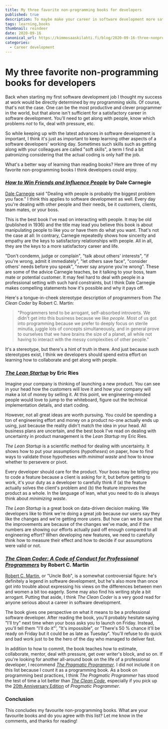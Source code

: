 ```yaml
---
title: My three favorite non-programming books for developers
published: true
description: To maybe make your career in software development more satisfactory
tags: learning,books
thumbnail: reindeer
date: 2020-09-16
canonical_url: https://kimmosaaskilahti.fi/blog/2020-09-16-three-nonprogramming-books/
categories:
  - Career development
---
```


# My three favorite non-programming books for developers

Back when starting my first software development job I thought my success at work would be directly determined by my programming skills. Of course, that's not the case. One can be the most productive and clever programmer in the world, but that alone isn't sufficient for a satisfactory career in software development. You'll need to get along with people, know which problems _not_ to fix, deal with pressure, etc.

<!-- more -->

So while keeping up with the latest advances in software development is important, I think it's just as important to keep learning other aspects of a software developers' working day. Sometimes such skills such as getting along with your colleagues are called "soft skills", a term I find a bit patronizing considering that the actual coding is only half the job.

What's a better way of learning than reading books? Here are three of my favorite non-programming books I think developers could enjoy.

### [_How to Win Friends and Influence People_](https://www.goodreads.com/book/show/4865.How_to_Win_Friends_and_Influence_People) by Dale Carnegie

[Dale Carnegie](https://en.wikipedia.org/wiki/Dale_Carnegie) said "Dealing with people is probably the biggest problem you face." I think this applies to software development as well. Every day you're dealing with other people and their needs, be it customers, clients, team mates, or your boss.

This is the best book I've read on interacting with people. It may be old (published in 1936) and the title may lead you believe this book is about manipulating people to like you or have them do what you want. That's not the case at all: In contrary, Carnegie repeatedly shows how sincerity and empathy are the keys to satisfactory relationships with people. All in all, they are the keys to a more satisfactory career and life.

"Don't condemn, judge or complain", "talk about others' interests", "if you're wrong, admit it immediately", "let others save face", "consider others' needs before you speak", "never say anyone you're wrong". These are some of the advice Carnegie teaches, be it talking to your boss, team mate or potential customer. It may feel hard to deal with people in a professional setting with such hard constraints, but I think Dale Carnegie makes compelling statements how it's possible and why it pays off.

Here's a tongue-in-cheek stereotype description of programmers from _The Clean Coder_ by Robert C. Martin:

> "Programmers tend to be arrogant, self-absorbed introverts. We didn't get into this business because we like _people_. Most of us got into programming because we prefer to deeply focus on sterile minutia, juggle lots of concepts simultaneously, and in general prove to ourselves that we have brains the size of a planet, all while not having to interact with the messy complexities of other people."

It's a stereotype, but there's a hint of truth in there. And just because such stereotypes exist, I think we developers should spend extra effort on learning how to collaborate and get along with people.

### [_The Lean Startup_](https://www.goodreads.com/book/show/10127019-the-lean-startup) by Eric Ries

Imagine your company is thinking of launching a new product. You can see in your head how the customers will love it and how your company will make a lot of money by selling it. At this point, we engineering-minded people would love to jump to the whiteboard, figure out the technical implementation details, and start coding.

However, not all great ideas are worth pursuing. You could be spending a ton of engineering effort and money on a product no-one actually ends up using, just because the reality didn't match the idea in your head. All business plans are uncertain, and the best book I've read on dealing with uncertainty in product management is the _Lean Startup_ my Eric Ries.

_The Lean Startup_ is a scientific method for dealing with uncertainty. It shows how to put your assumptions (_hypotheses_) on paper, how to find ways to validate those hypotheses with _minimal waste_ and how to know whether to persevere or pivot.

Every developer should care for the product. Your boss may be telling you to code a feature because a client is asking for it, but before getting to work, it's your duty as a developer to carefully think if (a) the feature actually solves the client's problem and (b) the feature improves the product as a whole. In the language of lean, what you need to do is always think about _minimizing waste_.

_The Lean Startup_ is a great book on data-driven decision making. We developers like to think we're doing a great job because our users say they like the changes and we're getting more users. But how can we be _sure_ that the improvements are because of the changes we've made, and if the numbers are showing our efforts actually paid off enough compared to all engineering effort? When developing new features, we need to carefully think how to measure their effect and how to decide if our assumptions were valid or not.

### [_The Clean Coder: A Code of Conduct for Professional Programmers_](https://www.goodreads.com/book/show/10284614-the-clean-coder) by Robert C. Martin

[Robert C. Martin](https://en.wikipedia.org/wiki/Robert_Cecil_Martin), or "Uncle Bob", is a somewhat controversial figure: he's definitely a legend in software development, but he's also more than once got into trouble about expressing his views on the differences between men and women a bit too eagerly. Some may also find his writing style a bit arrogant. Putting that aside, I think _The Clean Coder_ is a very good read for anyone serious about a career in software development.

The book gives one perspective on what it means to be a professional software developer. After reading the book, you'll probably hesitate saying "I'll try" next time when your boss asks you to launch on Friday. Instead, you'll tell them "I'll do it"', "It's impossible", or "There's 50 % chance it'll be ready on Friday but it could be as late as Tuesday". You'll refuse to do quick and bad work just to be the hero of the day who managed to deliver fast.

In addition to how to commit, the book teaches how to estimate, collaborate, mentor, deal with pressure, get over writer's block, and so on. If you're looking for another all-around book on the life of a professional developer, I recommend [_The Pragmatic Programmer_](https://www.goodreads.com/book/show/4099.The_Pragmatic_Programmer). I did not include it on this list because I count it as a programming book. As a book on programming best practices, I think _The Pragmatic Programmer_ has stood the test of time a lot better than [_The Clean Code_](https://www.goodreads.com/book/show/3735293-clean-code), especially if you pick up the [20th Anniversary Edition](https://pragprog.com/titles/tpp20/the-pragmatic-programmer-20th-anniversary-edition/) of _Pragmatic Programmer_.

### Conclusion

This concludes my favourite non-programming books. What are your favourite books and do you agree with this list? Let me know in the comments, and thanks for reading!
